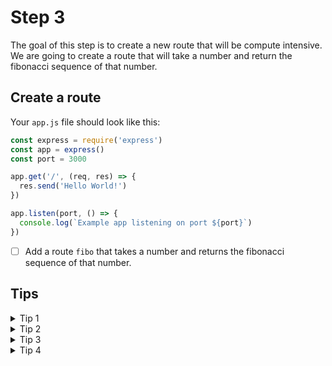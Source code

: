 # Step 3

The goal of this step is to create a new route that will be compute intensive. 
We are going to create a route that will take a number and return the fibonacci sequence of that number.

## Create a route

Your `app.js` file should look like this:
```js
const express = require('express')
const app = express()
const port = 3000

app.get('/', (req, res) => {
  res.send('Hello World!')
})

app.listen(port, () => {
  console.log(`Example app listening on port ${port}`)
})
```

- [ ] Add a route `fibo` that takes a number and returns the fibonacci sequence of that number.

## Tips

<details>
    <summary>Tip 1</summary>
- `app.get('/fibo/:number', (req, res) => {` : This will create a route that takes a number and returns the fibonacci sequence of that number.
</details>
<details>
    <summary>Tip 2</summary>
    
- `const number = parseInt(req.params.number)`

- `res.send(fibonacci(req.params.number))` : This will send the fibonacci sequence of the number to the client.
</details>
<details>
    <summary>Tip 3</summary>
- `const fibonacci = (number) => {` : This will create a function that will compute the fibonacci sequence of a number.
</details>
<details>
    <summary>Tip 4</summary>
```js
if (number < 2) {
        return number
    }
    return fibonacci(number - 1) + fibonacci(number - 2)
```

## Answer

```js
const express = require('express')
const app = express()
const port = 3000

const fibonacci = (number) => {
    if (number < 2) {
        return 1
    }
    return fibonacci(number - 1) + fibonacci(number - 2)
}

app.get('/fibo/:number', (req, res) => {
    const number = parseInt(req.params.number)
    const result = fibonacci(number)
    res.send(`Fibonacci of ${number} is ${result}`)
})

app.listen(port, () => {
  console.log(`Example app listening on port ${port}`)
})
```

## Go to next step

Make sure that you have the following files in your project:
- [ ] `Dockerfile`
- [ ] `app.js`
- [ ] `package.json`
- [ ] localhost:3000/fibo/5 returns `Fibonacci of 5 is 8`

Your achitecture should look like this
```
root_folder
    |_____ Dockerfile
    |_____ app.js
    |_____ package.json
```